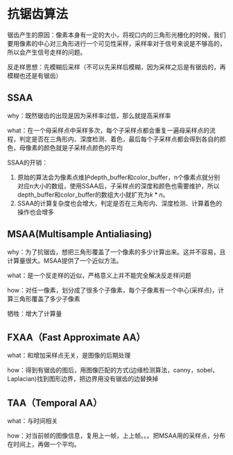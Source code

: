 # 抗锯齿算法

锯齿产生的原因：像素本身有一定的大小，将视口内的三角形光栅化的时候，我们要用像素的中心对三角形进行一个可见性采样，采样率对于信号来说是不够高的，所以会产生信号走样的问题。

反走样思想：先模糊后采样（不可以先采样后模糊，因为采样之后是有锯齿的，再模糊也还是有锯齿）

## SSAA

why：既然锯齿的出现是因为采样率过低，那么就提高采样率

what：在一个母采样点中采样多次，每个子采样点都会重复一遍母采样点的流程，判定是否在三角形内、深度检测、着色，最后每个子采样点都会得到各自的颜色，母像素的颜色就是子采样点颜色的平均

SSAA的开销：

1. 原始的算法会为像素点维护depth_buffer和color_buffer，n个像素点就分别对应n大小的数组，使用SSAA后，子采样点的深度和颜色也需要维护，所以depth_buffer和color_buffer的数组大小就扩充为$k*n$。
2. SSAA的计算复杂度也会增大，判定是否在三角形内、深度检测、计算着色的操作也会增多

## MSAA(Multisample Antialiasing)

why：为了抗锯齿，想把三角形覆盖了一个像素的多少计算出来。这并不容易，且计算量很大。MSAA提供了一个近似方法。

what：是一个反走样的近似，严格意义上并不能完全解决反走样问题

how：对任一像素，划分成了很多个子像素，每个子像素有一个中心(采样点)，计算三角形覆盖了多少子像素

牺牲：增大了计算量

## FXAA（Fast Approximate AA）

what：和增加采样点无关，是图像的后期处理

how：得到有锯齿的图后，用图像匹配的方式(边缘检测算法，canny，sobel，Laplacian)找到图形边界，把边界用没有锯齿的边替换掉

## TAA（Temporal AA）

what：与时间相关

how：对当前帧的图像信息，复用上一帧，上上帧。。。把MSAA用的采样点，分布在时间上，再做一个平均。